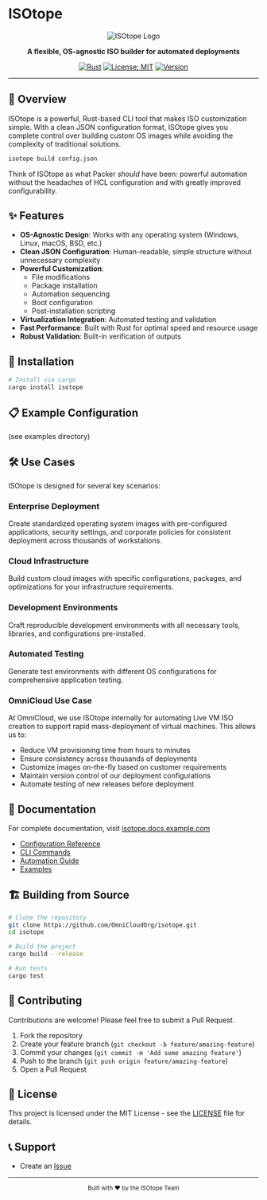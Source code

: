 # ISOtope

<div align="center">

![ISOtope Logo](https://via.placeholder.com/200x200.png?text=ISOtope)

**A flexible, OS-agnostic ISO builder for automated deployments**

[![Rust](https://img.shields.io/badge/built%20with-Rust-orange)](https://www.rust-lang.org/)
[![License: MIT](https://img.shields.io/badge/License-MIT-blue.svg)](https://opensource.org/licenses/MIT)
[![Version](https://img.shields.io/badge/version-0.1.0-brightgreen.svg)](https://github.com/yourusername/isotope)

</div>

---

## 🚀 Overview

ISOtope is a powerful, Rust-based CLI tool that makes ISO customization simple. With a clean JSON configuration format, ISOtope gives you complete control over building custom OS images while avoiding the complexity of traditional solutions.

```bash
isotope build config.json
```

Think of ISOtope as what Packer *should* have been: powerful automation without the headaches of HCL configuration and with greatly improved configurability.

## ✨ Features

- **OS-Agnostic Design**: Works with any operating system (Windows, Linux, macOS, BSD, etc.)
- **Clean JSON Configuration**: Human-readable, simple structure without unnecessary complexity
- **Powerful Customization**:
  - File modifications
  - Package installation
  - Automation sequencing
  - Boot configuration
  - Post-installation scripting
- **Virtualization Integration**: Automated testing and validation
- **Fast Performance**: Built with Rust for optimal speed and resource usage
- **Robust Validation**: Built-in verification of outputs

## 🔧 Installation

```bash
# Install via cargo
cargo install isotope
```

## 📋 Example Configuration

(see examples directory)

## 🛠️ Use Cases

ISOtope is designed for several key scenarios:

### Enterprise Deployment

Create standardized operating system images with pre-configured applications, security settings, and corporate policies for consistent deployment across thousands of workstations.

### Cloud Infrastructure

Build custom cloud images with specific configurations, packages, and optimizations for your infrastructure requirements.

### Development Environments

Craft reproducible development environments with all necessary tools, libraries, and configurations pre-installed.

### Automated Testing

Generate test environments with different OS configurations for comprehensive application testing.

### OmniCloud Use Case

At OmniCloud, we use ISOtope internally for automating Live VM ISO creation to support rapid mass-deployment of virtual machines. This allows us to:

- Reduce VM provisioning time from hours to minutes
- Ensure consistency across thousands of deployments
- Customize images on-the-fly based on customer requirements
- Maintain version control of our deployment configurations
- Automate testing of new releases before deployment

## 📘 Documentation

For complete documentation, visit [isotope.docs.example.com](https://isotope.docs.example.com)

- [Configuration Reference](https://isotope.docs.example.com/config)
- [CLI Commands](https://isotope.docs.example.com/cli)
- [Automation Guide](https://isotope.docs.example.com/automation)
- [Examples](https://isotope.docs.example.com/examples)

## 🏗️ Building from Source

```bash
# Clone the repository
git clone https://github.com/OmniCloudOrg/isotope.git
cd isotope

# Build the project
cargo build --release

# Run tests
cargo test
```

## 🤝 Contributing

Contributions are welcome! Please feel free to submit a Pull Request.

1. Fork the repository
2. Create your feature branch (`git checkout -b feature/amazing-feature`)
3. Commit your changes (`git commit -m 'Add some amazing feature'`)
4. Push to the branch (`git push origin feature/amazing-feature`)
5. Open a Pull Request

## 📄 License

This project is licensed under the MIT License - see the [LICENSE](LICENSE) file for details.

## 📞 Support

- Create an [Issue](https://github.com/yourusername/isotope/issues)

---

<div align="center">
  <sub>Built with ❤️ by the ISOtope Team</sub>
</div>
